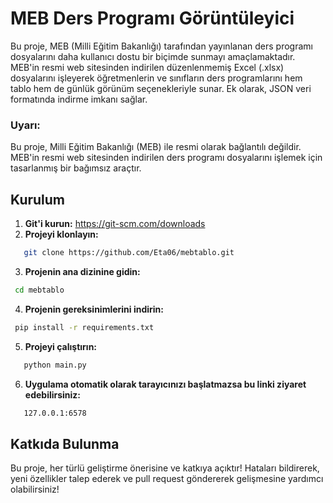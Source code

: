 # MEB Ders Programı Görüntüleyici

Bu proje, MEB (Milli Eğitim Bakanlığı) tarafından yayınlanan ders programı dosyalarını daha kullanıcı dostu bir biçimde sunmayı amaçlamaktadır. MEB'in resmi web sitesinden indirilen düzenlenmemiş Excel (.xlsx) dosyalarını işleyerek öğretmenlerin ve sınıfların ders programlarını hem tablo hem de günlük görünüm seçenekleriyle sunar. Ek olarak, JSON veri formatında indirme imkanı sağlar.

### Uyarı:

Bu proje, Milli Eğitim Bakanlığı (MEB) ile resmi olarak bağlantılı değildir. MEB'in resmi web sitesinden indirilen ders programı dosyalarını işlemek için tasarlanmış bir bağımsız araçtır.

## Kurulum

1. **Git'i kurun:** https://git-scm.com/downloads
2. **Projeyi klonlayın:**
```bash
   git clone https://github.com/Eta06/mebtablo.git
   ```
3. **Projenin ana dizinine gidin:**
  ```bash
   cd mebtablo
   ```
4. **Projenin gereksinimlerini indirin:**
 ```bash
  pip install -r requirements.txt
   ```
5. **Projeyi çalıştırın:**
```bash
   python main.py
   ```
6. **Uygulama otomatik olarak tarayıcınızı başlatmazsa bu linki ziyaret edebilirsiniz:**
```bash
   127.0.0.1:6578
   ```


## Katkıda Bulunma

Bu proje, her türlü geliştirme önerisine ve katkıya açıktır! Hataları bildirerek, yeni özellikler talep ederek ve pull request göndererek gelişmesine yardımcı olabilirsiniz!

